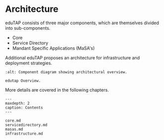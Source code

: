 # Architecture

eduTAP consists of three major components, which are themselves divided into sub-components.

- Core
- Service Directory
- Mandant Specific Applications (MaSA's)

Additional eduTAP proposes an architecture for infrastructure and deployment strategies.



```{figure} uml/overview.svg
:alt: Component diagram showing architectural overview.

edutap Overview.

```
More details are covered in the following chapters.

```{toctree}
---
maxdepth: 2
caption: Contents
---

core.md
servicedirectory.md
masas.md
infrastructure.md

```
